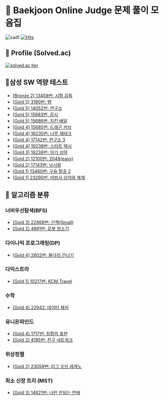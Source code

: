 # :book: Baekjoon Online Judge 문제 풀이 모음집
![sadf](https://img.shields.io/github/languages/top/blucky8649/Baekjoon_Online_Judge)
[![Hits](https://hits.seeyoufarm.com/api/count/incr/badge.svg?url=https://github.com/blucky8649/Baekjoon_Online_Judge&count_bg=%23FF6565&title_bg=%23555555&icon=&icon_color=%23000000&title=hits&edge_flat=false)](https://hits.seeyoufarm.com)
## :boy: Profile (Solved.ac)
[![solved.ac tier](http://mazassumnida.wtf/api/generate_badge?boj=blucky8649)](https://solved.ac/blucky8649)
## 📓삼성 SW 역량 테스트
* [[Bronze 2] 13458번: 시험 감독](https://github.com/blucky8649/Baekjoon_Online_Judge/tree/master/src/main/kotlin/%EC%82%BC%EC%84%B1SW%EC%97%AD%EB%9F%89%ED%85%8C%EC%8A%A4%ED%8A%B8/13458%EB%B2%88_%EC%8B%9C%ED%97%98%EA%B0%90%EB%8F%85)
* [[Gold 5] 3190번: 뱀](https://github.com/blucky8649/Baekjoon_Online_Judge/tree/master/src/main/kotlin/%EC%82%BC%EC%84%B1SW%EC%97%AD%EB%9F%89%ED%85%8C%EC%8A%A4%ED%8A%B8/3190_%EB%B1%80)
* [[Gold 5] 14052번: 연구소](https://github.com/blucky8649/Baekjoon_Online_Judge/tree/master/src/main/kotlin/%EC%82%BC%EC%84%B1SW%EC%97%AD%EB%9F%89%ED%85%8C%EC%8A%A4%ED%8A%B8/14052%EB%B2%88_%EC%97%B0%EA%B5%AC%EC%86%8C)
* [[Gold 5] 15683번: 감시](https://github.com/blucky8649/Baekjoon_Online_Judge/tree/master/src/main/kotlin/%EC%82%BC%EC%84%B1SW%EC%97%AD%EB%9F%89%ED%85%8C%EC%8A%A4%ED%8A%B8/15683%EB%B2%88_%EA%B0%90%EC%8B%9C)
* [[Gold 5] 15686번: 치킨 배달](https://github.com/blucky8649/Baekjoon_Online_Judge/tree/master/src/main/kotlin/%EC%82%BC%EC%84%B1SW%EC%97%AD%EB%9F%89%ED%85%8C%EC%8A%A4%ED%8A%B8/15686%EB%B2%88_%EC%B9%98%ED%82%A8%EB%B0%B0%EB%8B%AC)
* [[Gold 4] 15685번: 드래곤 커브](https://github.com/blucky8649/Baekjoon_Online_Judge/tree/master/src/main/kotlin/%EC%82%BC%EC%84%B1SW%EC%97%AD%EB%9F%89%ED%85%8C%EC%8A%A4%ED%8A%B8/15685%EB%B2%88_%EB%93%9C%EB%9E%98%EA%B3%A4_%EC%BB%A4%EB%B8%8C)
* [[Gold 4] 16235번: 나무 재테크](https://github.com/blucky8649/Baekjoon_Online_Judge/tree/master/src/main/kotlin/%EC%82%BC%EC%84%B1SW%EC%97%AD%EB%9F%89%ED%85%8C%EC%8A%A4%ED%8A%B8/16235%EB%B2%88_%EB%82%98%EB%AC%B4%EC%9E%AC%ED%85%8C%ED%81%AC)
* [[Gold 4] 17142번: 연구소 3](https://github.com/blucky8649/Baekjoon_Online_Judge/tree/master/src/main/kotlin/%EC%82%BC%EC%84%B1SW%EC%97%AD%EB%9F%89%ED%85%8C%EC%8A%A4%ED%8A%B8/17142%EB%B2%88_%EC%97%B0%EA%B5%AC%EC%86%8C3)
* [[Gold 4] 19238번: 스타트 택시](https://github.com/blucky8649/Baekjoon_Online_Judge/tree/master/src/main/kotlin/%EC%82%BC%EC%84%B1SW%EC%97%AD%EB%9F%89%ED%85%8C%EC%8A%A4%ED%8A%B8/19238%EB%B2%88_%EC%8A%A4%ED%83%80%ED%8A%B8%ED%83%9D%EC%8B%9C)
* [[Gold 3] 16236번: 아기 상어](https://github.com/blucky8649/Baekjoon_Online_Judge/tree/master/src/main/kotlin/%EC%82%BC%EC%84%B1SW%EC%97%AD%EB%9F%89%ED%85%8C%EC%8A%A4%ED%8A%B8/16236%EB%B2%88_%EC%95%84%EA%B8%B0%EC%83%81%EC%96%B4)
* [[Gold 2] 12100번: 2048(easy)](https://github.com/blucky8649/Baekjoon_Online_Judge/blob/master/src/main/kotlin/%EC%82%BC%EC%84%B1SW%EC%97%AD%EB%9F%89%ED%85%8C%EC%8A%A4%ED%8A%B8/12100%EB%B2%88_2048/readme.md)
* [[Gold 2] 17143번: 낚시왕](https://github.com/blucky8649/Baekjoon_Online_Judge/tree/master/src/main/kotlin/%EC%82%BC%EC%84%B1SW%EC%97%AD%EB%9F%89%ED%85%8C%EC%8A%A4%ED%8A%B8/17143%EB%B2%88_%EB%82%9A%EC%8B%9C%EC%99%95)
* [[Gold 1] 13460번: 구슬 탈출 2](https://github.com/blucky8649/Baekjoon_Online_Judge/tree/master/src/main/kotlin/%EC%82%BC%EC%84%B1SW%EC%97%AD%EB%9F%89%ED%85%8C%EC%8A%A4%ED%8A%B8/13460%EB%B2%88_%EA%B5%AC%EC%8A%AC%ED%83%88%EC%B6%9C2)
* [[Gold 1] 23290번: 마법사 상어와 복제](https://github.com/blucky8649/Baekjoon_Online_Judge/tree/master/src/main/kotlin/%EC%82%BC%EC%84%B1SW%EC%97%AD%EB%9F%89%ED%85%8C%EC%8A%A4%ED%8A%B8/23290%EB%B2%88_%EB%A7%88%EB%B2%95%EC%82%AC%EC%83%81%EC%96%B4%EC%99%80%EB%B3%B5%EC%A0%9C)
## :pencil: 알고리즘 분류
### 너비우선탐색(BFS)
* [[Gold 3] 22868번: 산책(Small)](https://github.com/blucky8649/Baekjoon_Online_Judge/tree/master/src/main/kotlin/%EB%84%88%EB%B9%84%EC%9A%B0%EC%84%A0%ED%83%90%EC%83%89(BFS)/22868%EB%B2%88_%EC%82%B0%EC%B1%85(Small))
* [[Gold 2] 4991번: 로봇 청소기](https://github.com/blucky8649/Baekjoon_Online_Judge/tree/master/src/main/kotlin/%EB%84%88%EB%B9%84%EC%9A%B0%EC%84%A0%ED%83%90%EC%83%89(BFS)/4991%EB%B2%88_%EB%A1%9C%EB%B4%87%EC%B2%AD%EC%86%8C%EA%B8%B0)
### 다이나믹 프로그래밍(DP)
* [[Gold 4] 2602번: 돌다리 건너기](https://github.com/blucky8649/Baekjoon_Online_Judge/tree/master/src/main/kotlin/%EB%8B%A4%EC%9D%B4%EB%82%98%EB%AF%B9%ED%94%84%EB%A1%9C%EA%B7%B8%EB%9E%98%EB%B0%8D(DP)/2602%EB%B2%88_%EB%8F%8C%EB%8B%A4%EB%A6%AC_%EA%B1%B4%EB%84%88%EA%B8%B0)
### 다익스트라
* [[Gold 1] 10217번: KCM Travel](https://github.com/blucky8649/Baekjoon_Online_Judge/tree/master/src/main/kotlin/%EB%8B%A4%EC%9D%B5%EC%8A%A4%ED%8A%B8%EB%9D%BC/10217%EB%B2%88_KCM%20Travel)
### 수학
* [[Gold 4] 22942: 데이터 체커](https://github.com/blucky8649/Baekjoon_Online_Judge/tree/master/src/main/kotlin/%EC%88%98%ED%95%99/22942%EB%B2%88_%EB%8D%B0%EC%9D%B4%ED%84%B0_%EC%B2%B4%EC%BB%A4)

### 유니온파인드
* [[Gold 4] 1717번: 집합의 표현](https://github.com/blucky8649/Baekjoon_Online_Judge/tree/master/src/main/kotlin/%EC%9C%A0%EB%8B%88%EC%98%A8%ED%8C%8C%EC%9D%B8%EB%93%9C/1717%EB%B2%88_%EC%A7%91%ED%95%A9%EC%9D%98_%ED%91%9C%ED%98%84)
* [[Gold 2] 4195번: 친구 네트워크](https://github.com/blucky8649/Baekjoon_Online_Judge/tree/master/src/main/kotlin/%EC%9C%A0%EB%8B%88%EC%98%A8%ED%8C%8C%EC%9D%B8%EB%93%9C/4195%EB%B2%88_%EC%B9%9C%EA%B5%AC_%EB%84%A4%ED%8A%B8%EC%9B%8C%ED%81%AC)

### 위상정렬
* [[Gold 2] 23059번: 리그 오브 레게노](https://github.com/blucky8649/Baekjoon_Online_Judge/tree/master/src/main/kotlin/%EC%9C%84%EC%83%81%EC%A0%95%EB%A0%AC/23059%EB%B2%88_%EB%A6%AC%EA%B7%B8%EC%98%A4%EB%B8%8C%EB%A0%88%EA%B2%8C%EB%85%B8)

### 최소 신장 트리 (MST)
* [[Gold 3] 14621번: 나만 안되는 연애](https://github.com/blucky8649/Baekjoon_Online_Judge/tree/master/src/main/kotlin/%EC%B5%9C%EC%86%8C%EC%8A%A4%ED%8C%A8%EB%8B%9D%ED%8A%B8%EB%A6%AC/14621%EB%B2%88_%EB%82%98%EB%A7%8C_%EC%95%88%EB%90%98%EB%8A%94_%EC%97%B0%EC%95%A0)

